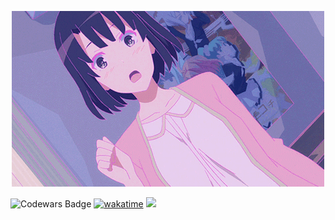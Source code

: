 <p align="center">
  <img src="katou-megumi.gif" alt="katou megumi gif" />
</p>

![Codewars Badge](https://www.codewars.com/users/haikelz/badges/micro) [![wakatime](https://wakatime.com/badge/user/856898c2-21b4-4d7c-8c52-38a844546b58.svg)](https://wakatime.com/@856898c2-21b4-4d7c-8c52-38a844546b58) ![](https://komarev.com/ghpvc/?username=haikelz)
